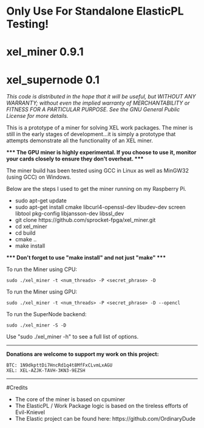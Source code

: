 <h1><b>Only Use For Standalone ElasticPL Testing!</b></h1>

# xel_miner 	0.9.1
# xel_supernode	0.1

<i>This code is distributed in the hope that it will be useful, but WITHOUT ANY WARRANTY; without even the implied warranty of MERCHANTABILITY or FITNESS FOR A PARTICULAR PURPOSE.
See the GNU General Public License for more details.</i>

This is a prototype of a miner for solving XEL work packages.  The miner is still in the early stages of development...it is simply a prototype that attempts demonstrate all the functionality of an XEL miner.

<b>*** The GPU miner is highly experimental.  If you choose to use it, monitor your cards closely to ensure they don't overheat. ***</b>

The miner build has been tested using GCC in Linux as well as MinGW32 (using GCC) on Windows.

Below are the steps I used to get the miner running on my Raspberry Pi.
<ul>
<li>sudo apt-get update</li>
<li>sudo apt-get install cmake libcurl4-openssl-dev libudev-dev screen libtool pkg-config libjansson-dev libssl_dev</li>
<li>git clone https://github.com/sprocket-fpga/xel_miner.git</li>
<li>cd xel_miner</li>
<li>cd build</li>
<li>cmake ..</li>
<li>make install</li>
</ul>

<b>*** Don't forget to use "make install" and not just "make" ***</b>

To run the Miner using CPU:

    sudo ./xel_miner -t <num_threads> -P <secret_phrase> -D

To run the Miner using GPU:

    sudo ./xel_miner -t <num_threads> -P <secret_phrase> -D --opencl

To run the SuperNode backend:

    sudo ./xel_miner -S -D

Use "sudo ./xel_miner -h" to see a full list of options.

________________________________________________________________________________________________

<b>Donations are welcome to support my work on this project:</b>

	BTC: 1N9dkpttDi7HncRd1q4t8MfFxCLvmLxAGU
	XEL: XEL-AZJK-TAVH-3KN3-9EZSH
________________________________________________________________________________________________


#Credits
<ul>
<li>The core of the miner is based on cpuminer</li>
<li>The ElasticPL / Work Package logic is based on the tireless efforts of Evil-Knievel</li>
<li>The Elastic project can be found here: https://github.com/OrdinaryDude</li>
</ul>
